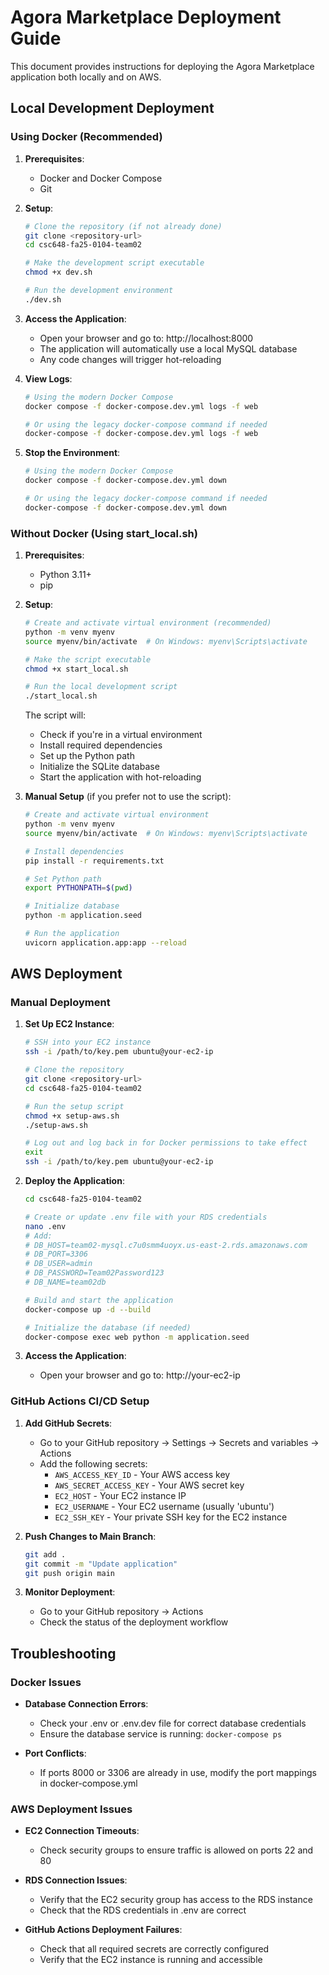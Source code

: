 # Agora Marketplace Deployment Guide

This document provides instructions for deploying the Agora Marketplace application both locally and on AWS.

## Local Development Deployment

### Using Docker (Recommended)

1. **Prerequisites**:
   - Docker and Docker Compose
   - Git

2. **Setup**:
   ```bash
   # Clone the repository (if not already done)
   git clone <repository-url>
   cd csc648-fa25-0104-team02
   
   # Make the development script executable
   chmod +x dev.sh
   
   # Run the development environment
   ./dev.sh
   ```

3. **Access the Application**:
   - Open your browser and go to: http://localhost:8000
   - The application will automatically use a local MySQL database
   - Any code changes will trigger hot-reloading

4. **View Logs**:
   ```bash
   # Using the modern Docker Compose
   docker compose -f docker-compose.dev.yml logs -f web
   
   # Or using the legacy docker-compose command if needed
   docker-compose -f docker-compose.dev.yml logs -f web
   ```

5. **Stop the Environment**:
   ```bash
   # Using the modern Docker Compose
   docker compose -f docker-compose.dev.yml down
   
   # Or using the legacy docker-compose command if needed
   docker-compose -f docker-compose.dev.yml down
   ```

### Without Docker (Using start_local.sh)

1. **Prerequisites**:
   - Python 3.11+
   - pip

2. **Setup**:
   ```bash
   # Create and activate virtual environment (recommended)
   python -m venv myenv
   source myenv/bin/activate  # On Windows: myenv\Scripts\activate
   
   # Make the script executable
   chmod +x start_local.sh
   
   # Run the local development script
   ./start_local.sh
   ```
   
   The script will:
   - Check if you're in a virtual environment
   - Install required dependencies
   - Set up the Python path
   - Initialize the SQLite database
   - Start the application with hot-reloading

3. **Manual Setup** (if you prefer not to use the script):
   ```bash
   # Create and activate virtual environment
   python -m venv myenv
   source myenv/bin/activate  # On Windows: myenv\Scripts\activate
   
   # Install dependencies
   pip install -r requirements.txt
   
   # Set Python path
   export PYTHONPATH=$(pwd)
   
   # Initialize database
   python -m application.seed
   
   # Run the application
   uvicorn application.app:app --reload
   ```

## AWS Deployment

### Manual Deployment

1. **Set Up EC2 Instance**:
   ```bash
   # SSH into your EC2 instance
   ssh -i /path/to/key.pem ubuntu@your-ec2-ip
   
   # Clone the repository
   git clone <repository-url>
   cd csc648-fa25-0104-team02
   
   # Run the setup script
   chmod +x setup-aws.sh
   ./setup-aws.sh
   
   # Log out and log back in for Docker permissions to take effect
   exit
   ssh -i /path/to/key.pem ubuntu@your-ec2-ip
   ```

2. **Deploy the Application**:
   ```bash
   cd csc648-fa25-0104-team02
   
   # Create or update .env file with your RDS credentials
   nano .env
   # Add:
   # DB_HOST=team02-mysql.c7u0smm4uoyx.us-east-2.rds.amazonaws.com
   # DB_PORT=3306
   # DB_USER=admin
   # DB_PASSWORD=Team02Password123
   # DB_NAME=team02db
   
   # Build and start the application
   docker-compose up -d --build
   
   # Initialize the database (if needed)
   docker-compose exec web python -m application.seed
   ```

3. **Access the Application**:
   - Open your browser and go to: http://your-ec2-ip

### GitHub Actions CI/CD Setup

1. **Add GitHub Secrets**:
   - Go to your GitHub repository → Settings → Secrets and variables → Actions
   - Add the following secrets:
     - `AWS_ACCESS_KEY_ID` - Your AWS access key
     - `AWS_SECRET_ACCESS_KEY` - Your AWS secret key
     - `EC2_HOST` - Your EC2 instance IP
     - `EC2_USERNAME` - Your EC2 username (usually 'ubuntu')
     - `EC2_SSH_KEY` - Your private SSH key for the EC2 instance

2. **Push Changes to Main Branch**:
   ```bash
   git add .
   git commit -m "Update application"
   git push origin main
   ```

3. **Monitor Deployment**:
   - Go to your GitHub repository → Actions
   - Check the status of the deployment workflow

## Troubleshooting

### Docker Issues

- **Database Connection Errors**:
  - Check your .env or .env.dev file for correct database credentials
  - Ensure the database service is running: `docker-compose ps`

- **Port Conflicts**:
  - If ports 8000 or 3306 are already in use, modify the port mappings in docker-compose.yml

### AWS Deployment Issues

- **EC2 Connection Timeouts**:
  - Check security groups to ensure traffic is allowed on ports 22 and 80
  
- **RDS Connection Issues**:
  - Verify that the EC2 security group has access to the RDS instance
  - Check that the RDS credentials in .env are correct
  
- **GitHub Actions Deployment Failures**:
  - Check that all required secrets are correctly configured
  - Verify that the EC2 instance is running and accessible
